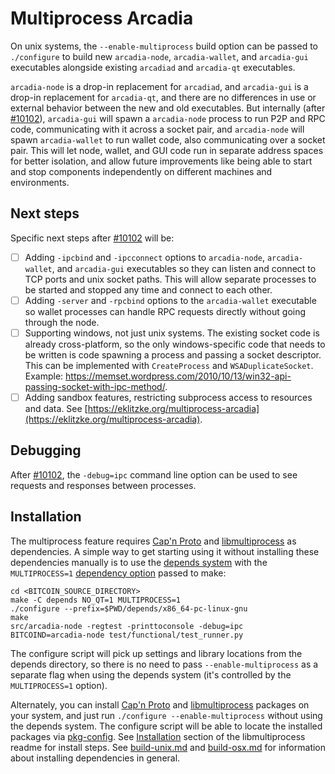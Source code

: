 # Multiprocess Arcadia

On unix systems, the `--enable-multiprocess` build option can be passed to `./configure` to build new `arcadia-node`, `arcadia-wallet`, and `arcadia-gui` executables alongside existing `arcadiad` and `arcadia-qt` executables.

`arcadia-node` is a drop-in replacement for `arcadiad`, and `arcadia-gui` is a drop-in replacement for `arcadia-qt`, and there are no differences in use or external behavior between the new and old executables. But internally (after [#10102](https://github.com/arcadia/arcadia/pull/10102)), `arcadia-gui` will spawn a `arcadia-node` process to run P2P and RPC code, communicating with it across a socket pair, and `arcadia-node` will spawn `arcadia-wallet` to run wallet code, also communicating over a socket pair. This will let node, wallet, and GUI code run in separate address spaces for better isolation, and allow future improvements like being able to start and stop components independently on different machines and environments.

## Next steps

Specific next steps after [#10102](https://github.com/arcadia/arcadia/pull/10102) will be:

- [ ] Adding `-ipcbind` and `-ipcconnect` options to `arcadia-node`, `arcadia-wallet`, and `arcadia-gui` executables so they can listen and connect to TCP ports and unix socket paths. This will allow separate processes to be started and stopped any time and connect to each other.
- [ ] Adding `-server` and `-rpcbind` options to the `arcadia-wallet` executable so wallet processes can handle RPC requests directly without going through the node.
- [ ] Supporting windows, not just unix systems. The existing socket code is already cross-platform, so the only windows-specific code that needs to be written is code spawning a process and passing a socket descriptor. This can be implemented with `CreateProcess` and `WSADuplicateSocket`. Example: https://memset.wordpress.com/2010/10/13/win32-api-passing-socket-with-ipc-method/.
- [ ] Adding sandbox features, restricting subprocess access to resources and data. See [https://eklitzke.org/multiprocess-arcadia](https://eklitzke.org/multiprocess-arcadia).

## Debugging

After [#10102](https://github.com/arcadia/arcadia/pull/10102), the `-debug=ipc` command line option can be used to see requests and responses between processes.

## Installation

The multiprocess feature requires [Cap'n Proto](https://capnproto.org/) and [libmultiprocess](https://github.com/chaincodelabs/libmultiprocess) as dependencies. A simple way to get starting using it without installing these dependencies manually is to use the [depends system](../depends) with the `MULTIPROCESS=1` [dependency option](../depends#dependency-options) passed to make:

```
cd <BITCOIN_SOURCE_DIRECTORY>
make -C depends NO_QT=1 MULTIPROCESS=1
./configure --prefix=$PWD/depends/x86_64-pc-linux-gnu
make
src/arcadia-node -regtest -printtoconsole -debug=ipc
BITCOIND=arcadia-node test/functional/test_runner.py
```

The configure script will pick up settings and library locations from the depends directory, so there is no need to pass `--enable-multiprocess` as a separate flag when using the depends system (it's controlled by the `MULTIPROCESS=1` option).

Alternately, you can install [Cap'n Proto](https://capnproto.org/) and [libmultiprocess](https://github.com/chaincodelabs/libmultiprocess) packages on your system, and just run `./configure --enable-multiprocess` without using the depends system. The configure script will be able to locate the installed packages via [pkg-config](https://www.freedesktop.org/wiki/Software/pkg-config/). See [Installation](https://github.com/chaincodelabs/libmultiprocess#installation) section of the libmultiprocess readme for install steps. See [build-unix.md](build-unix.md) and [build-osx.md](build-osx.md) for information about installing dependencies in general.
